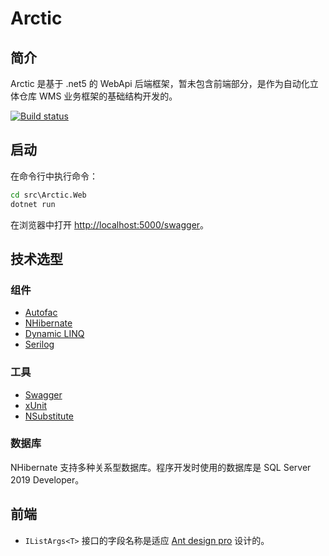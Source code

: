 # Arctic

## 简介

Arctic 是基于 .net5 的 WebApi 后端框架，暂未包含前端部分，是作为自动化立体仓库 WMS 业务框架的基础结构开发的。

[![Build status](https://ci.appveyor.com/api/projects/status/l635nrq5oqjgolrr/branch/main?svg=true)](https://ci.appveyor.com/project/dongbeifeng/arctic/branch/main)

## 启动

在命令行中执行命令：

``` cmd
cd src\Arctic.Web
dotnet run
```

在浏览器中打开 <http://localhost:5000/swagger>。

## 技术选型

### 组件

* [Autofac](https://autofac.org/)
* [NHibernate](https://nhibernate.info/)
* [Dynamic LINQ](https://dynamic-linq.net/)
* [Serilog](https://serilog.net/)

### 工具

* [Swagger](https://swagger.io/)
* [xUnit](https://xunit.net/)
* [NSubstitute](https://nsubstitute.github.io/)

### 数据库

NHibernate 支持多种关系型数据库。程序开发时使用的数据库是 SQL Server 2019 Developer。

## 前端

* `IListArgs<T>` 接口的字段名称是适应 [Ant design pro](https://pro.ant.design/) 设计的。

